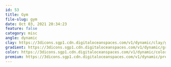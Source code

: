 ```yaml
---
id: 53
title: Gym
file-slug: gym
date: Oct 03, 2021 20:34:23
feature: false
category: misc
angle: dynamic
clay: https://3dicons.sgp1.cdn.digitaloceanspaces.com/v1/dynamic/clay/gym-dynamic-clay.png
gradient: https://3dicons.sgp1.cdn.digitaloceanspaces.com/v1/dynamic/gradient/gym-dynamic-gradient.png
color: https://3dicons.sgp1.cdn.digitaloceanspaces.com/v1/dynamic/color/gym-dynamic-color.png
premium: https://3dicons.sgp1.cdn.digitaloceanspaces.com/v1/dynamic/premium/gym-dynamic-premium.png
---
```

